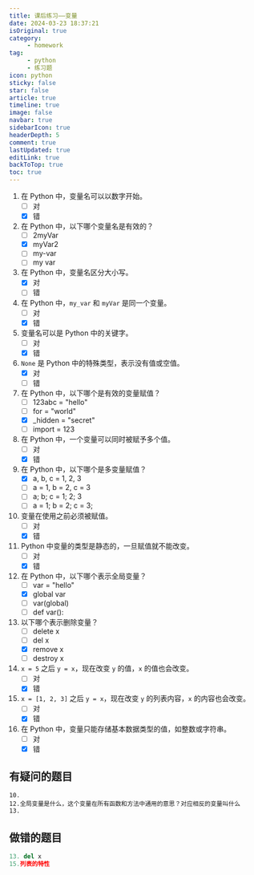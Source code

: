 ```yaml
---
title: 课后练习——变量
date: 2024-03-23 18:37:21
isOriginal: true
category:
     - homework
tag:
     - python
     - 练习题
icon: python
sticky: false
star: false
article: true
timeline: true
image: false
navbar: true
sidebarIcon: true
headerDepth: 5
comment: true
lastUpdated: true
editLink: true
backToTop: true
toc: true
---
```


1. 在 Python 中，变量名可以以数字开始。
    - [ ] 对
    - [x] 错

2. 在 Python 中，以下哪个变量名是有效的？
    - [ ] 2myVar
    - [x] myVar2
    - [ ] my-var
    - [ ] my var

3. 在 Python 中，变量名区分大小写。
    - [x] 对
    - [ ] 错

4. 在 Python 中，`my_var` 和 `myVar` 是同一个变量。
    - [ ] 对
    - [x] 错

5. 变量名可以是 Python 中的关键字。
    - [ ] 对
    - [x] 错

6. `None` 是 Python 中的特殊类型，表示没有值或空值。
    - [x] 对
    - [ ] 错

7. 在 Python 中，以下哪个是有效的变量赋值？
    - [ ] 123abc = "hello"
    - [ ] for = "world"
    - [x] _hidden = "secret"
    - [ ] import = 123

8. 在 Python 中，一个变量可以同时被赋予多个值。
    - [ ] 对
    - [x] 错

9. 在 Python 中，以下哪个是多变量赋值？
    - [x] a, b, c = 1, 2, 3
    - [ ] a = 1, b = 2, c = 3
    - [ ] a; b; c = 1; 2; 3
    - [ ] a = 1; b = 2; c = 3;

10. 变量在使用之前必须被赋值。
    - [ ] 对
    - [x] 错

11. Python 中变量的类型是静态的，一旦赋值就不能改变。
    - [ ] 对
    - [x] 错

12. 在 Python 中，以下哪个表示全局变量？
    - [ ] var = "hello"
    - [x] global var
    - [ ] var(global)
    - [ ] def var():

13. 以下哪个表示删除变量？
    - [ ] delete x
    - [ ] del x
    - [x] remove x
    - [ ] destroy x

14. `x = 5` 之后 `y = x`，现在改变 `y` 的值，`x` 的值也会改变。
    - [ ] 对
    - [x] 错

15. `x = [1, 2, 3]` 之后 `y = x`，现在改变 `y` 的列表内容，`x` 的内容也会改变。
    - [ ] 对
    - [x] 错

16. 在 Python 中，变量只能存储基本数据类型的值，如整数或字符串。
    - [ ] 对
    - [x] 错

## 有疑问的题目

```pyt
10.
12.全局变量是什么，这个变量在所有函数和方法中通用的意思？对应相反的变量叫什么 
13.
```

## 做错的题目

```python
13. del x
15.列表的特性
```


